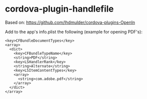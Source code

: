 # cordova-plugin-handlefile

Based on: https://github.com/lhdmulder/cordova-plugins-OpenIn

Add to the app's info.plist the following (example for opening PDF's):

    <key>CFBundleDocumentTypes</key>
    <array>
      <dict>
        <key>CFBundleTypeName</key>
        <string>PDF</string>
        <key>LSHandlerRank</key>
        <string>Alternate</string>
        <key>LSItemContentTypes</key>
        <array>
          <string>com.adobe.pdf</string>
        </array>
      </dict>
    </array>
